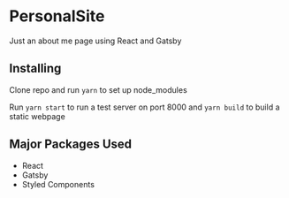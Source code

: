 # PersonalSite
Just an about me page using React and Gatsby

## Installing
Clone repo and run ```yarn``` to set up node_modules

Run ```yarn start``` to run a test server on port 8000 and ```yarn build``` to build a static webpage

## Major Packages Used
- React
- Gatsby
- Styled Components
